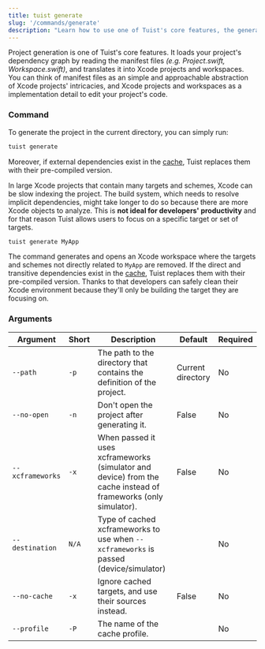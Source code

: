 ```yaml
---
title: tuist generate
slug: '/commands/generate'
description: "Learn how to use one of Tuist's core features, the generation of projects."
---
```


Project generation is one of Tuist's core features.
It loads your project's dependency graph by reading the manifest files _(e.g. Project.swift, Workspace.swift)_, and translates it into
Xcode projects and workspaces.
You can think of manifest files as an simple and approachable abstraction of Xcode projects' intricacies,
and Xcode projects and workspaces as a implementation detail to edit your project's code.

### Command

To generate the project in the current directory, you can simply run:

```bash
tuist generate
```

Moreover, if external dependencies exist in the [cache](building-at-scale/caching.md), Tuist replaces them with their pre-compiled version.

In large Xcode projects that contain many targets and schemes, Xcode can be slow indexing the project.
The build system, which needs to resolve implicit dependencies, might take longer to do so because there are more Xcode objects to analyze.
This is **not ideal for developers' productivity** and for that reason Tuist allows users to focus on a specific target or set of targets.

```bash
tuist generate MyApp
```

The command generates and opens an Xcode workspace where the targets and schemes not directly related to `MyApp` are removed.
If the direct and transitive dependencies exist in the [cache](building-at-scale/caching.md), Tuist replaces them with their pre-compiled version.
Thanks to that developers can safely clean their Xcode environment because they'll only be building the target they are focusing on.

### Arguments

| Argument          | Short | Description                                                                                                    | Default           | Required |
| ----------------- | ----- | -------------------------------------------------------------------------------------------------------------- | ----------------- | -------- |
| `--path`          | `-p`  | The path to the directory that contains the definition of the project.                                         | Current directory | No       |
| `--no-open `      | `-n`  | Don't open the project after generating it.                                                                    | False             | No       |
| `--xcframeworks ` | `-x`  | When passed it uses xcframeworks (simulator and device) from the cache instead of frameworks (only simulator). | False             | No       |
| `--destination`   | `N/A` | Type of cached xcframeworks to use when `--xcframeworks` is passed (device/simulator)                          |               | No       |
| `--no-cache `     | `-x`  | Ignore cached targets, and use their sources instead.                                                          | False             | No       |
| `--profile `      | `-P`  | The name of the cache profile.                                                                                 |                   | No       |
